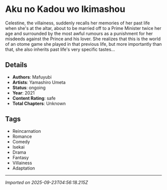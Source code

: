 # Aku no Kadou wo Ikimashou

Celestine, the villainess, suddenly recalls her memories of her past life when she's at the altar, about to be married off to a Prime Minister twice her age and surrounded by the most awful rumours as a punishment for her misdeeds against the Prince and his lover. She realizes that this is the world of an otome game she played in that previous life, but more importantly than that, she also inherits past life's very specific tastes...

## Details
- **Authors**: Mafuyubi
- **Artists**: Yamashiro Umeta
- **Status**: ongoing
- **Year**: 2021
- **Content Rating**: safe
- **Total Chapters**: Unknown

## Tags
- Reincarnation
- Romance
- Comedy
- Isekai
- Drama
- Fantasy
- Villainess
- Adaptation

---
*Imported on 2025-09-23T04:56:18.215Z*
